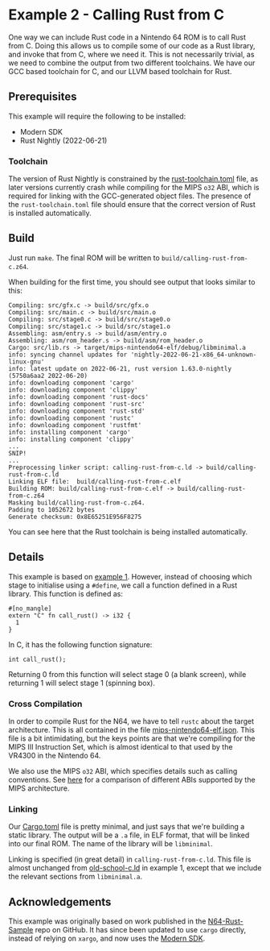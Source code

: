 # Example 2 - Calling Rust from C

One way we can include Rust code in a Nintendo 64 ROM is to call Rust from C. Doing this allows us to compile some of our code as a Rust library, and invoke that from C, where we need it. This is not necessarily trivial, as we need to combine the output from two different toolchains. We have our GCC based toolchain for C, and our LLVM based toolchain for Rust.

## Prerequisites

This example will require the following to be installed:

* Modern SDK
* Rust Nightly (2022-06-21)

### Toolchain

The version of Rust Nightly is constrained by the [rust-toolchain.toml](./rust-toolchain.toml) file, as later versions currently crash while compiling for the MIPS `o32` ABI, which is required for linking with the GCC-generated object files. The presence of the `rust-toolchain.toml` file should ensure that the correct version of Rust is installed automatically.

## Build

Just run `make`. The final ROM will be written to `build/calling-rust-from-c.z64`.

When building for the first time, you should see output that looks similar to this:

```
Compiling: src/gfx.c -> build/src/gfx.o
Compiling: src/main.c -> build/src/main.o
Compiling: src/stage0.c -> build/src/stage0.o
Compiling: src/stage1.c -> build/src/stage1.o
Assembling: asm/entry.s -> build/asm/entry.o
Assembling: asm/rom_header.s -> build/asm/rom_header.o
Cargo: src/lib.rs -> target/mips-nintendo64-elf/debug/libminimal.a
info: syncing channel updates for 'nightly-2022-06-21-x86_64-unknown-linux-gnu'
info: latest update on 2022-06-21, rust version 1.63.0-nightly (5750a6aa2 2022-06-20)
info: downloading component 'cargo'
info: downloading component 'clippy'
info: downloading component 'rust-docs'
info: downloading component 'rust-src'
info: downloading component 'rust-std'
info: downloading component 'rustc'
info: downloading component 'rustfmt'
info: installing component 'cargo'
info: installing component 'clippy'
...
SNIP!
...
Preprocessing linker script: calling-rust-from-c.ld -> build/calling-rust-from-c.ld
Linking ELF file:  build/calling-rust-from-c.elf
Building ROM: build/calling-rust-from-c.elf -> build/calling-rust-from-c.z64
Masking build/calling-rust-from-c.z64.
Padding to 1052672 bytes
Generate checksum: 0x8E65251E956F8275
```

You can see here that the Rust toolchain is being installed automatically.

## Details

This example is based on [example 1](../01-old-school-c/). However, instead of choosing which stage to initialise using a `#define`, we call a function defined in a Rust library. This function is defined as:

```
#[no_mangle]
extern "C" fn call_rust() -> i32 {
  1
}
```

In C, it has the following function signature:

```
int call_rust();
```

Returning 0 from this function will select stage 0 (a blank screen), while returning 1 will select stage 1 (spinning box).

### Cross Compilation

In order to compile Rust for the N64, we have to tell `rustc` about the target architecture. This is all contained in the file [mips-nintendo64-elf.json](./mips-nintendo64-elf.json). This file is a bit intimidating, but the keys points are that we're compiling for the MIPS III Instruction Set, which is almost identical to that used by the VR4300 in the Nintendo 64.

We also use the MIPS `o32` ABI, which specifies details such as calling conventions. See [here](https://techpubs.jurassic.nl/library/manuals/2000/007-2816-004/sgi_html/ch01.html) for a comparison of different ABIs supported by the MIPS architecture.

### Linking

Our [Cargo.toml](./Cargo.toml) file is pretty minimal, and just says that we're building a static library. The output will be a `.a` file, in ELF format, that will be linked into our final ROM. The name of the library will be `libminimal`.

Linking is specified (in great detail) in `calling-rust-from-c.ld`. This file is almost unchanged from [old-school-c.ld](../01-old-school-c/old-school-c.ld) in example 1, except that we include the relevant sections from `libminimal.a`.

## Acknowledgements

This example was originally based on work published in the [N64-Rust-Sample](https://github.com/Mr-Pnut/N64-Rust-Sample) repo on GitHub. It has since been updated to use `cargo` directly, instead of relying on `xargo`, and now uses the [Modern SDK](https://crashoveride95.github.io/modernsdk/index.html).
